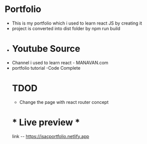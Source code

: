 # Portfolio
- This is my portfolio which i used to learn react JS by creating it
- project is converted into dist folder by npm run build
- # Youtube Source
- Channel i used to learn react - MANAVAN.com
- portfolio tutorial -Code Complete
  # TDOD
  - Change the page with react router concept
  # * Live preview *
  link -- https://isacportfolio.netlify.app
